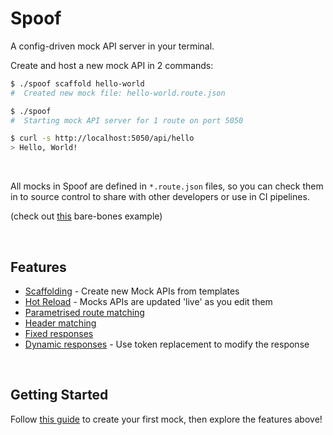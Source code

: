 # Spoof

A config-driven mock API server in your terminal.

Create and host a new mock API in 2 commands:

```bash
$ ./spoof scaffold hello-world
#  Created new mock file: hello-world.route.json

$ ./spoof
#  Starting mock API server for 1 route on port 5050
```

```bash
$ curl -s http://localhost:5050/api/hello
> Hello, World!
```

<br />

All mocks in Spoof are defined in `*.route.json` files, so you can check them in to source control to share with other developers or use in CI pipelines.


(check out [this](src/Runner/_routes/hello.route.json) bare-bones example)

<br />

## Features

- [Scaffolding](docs/scaffolding.md) - Create new Mock APIs from templates
- [Hot Reload](docs/hot-reload.md) - Mocks APIs are updated 'live' as you edit them
- [Parametrised route matching](docs/path-matching.md)
- [Header matching](docs/header-matching.md)
- [Fixed responses](docs/fixed-responses.md)
- [Dynamic responses](docs/dynamic-responses.md) - Use token replacement to modify the response

<br />

## Getting Started

Follow [this guide](docs/getting-started.md) to create your first mock, then explore the features above!
